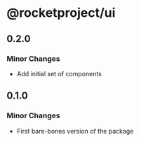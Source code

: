 # @rocketproject/ui

## 0.2.0

### Minor Changes

- Add initial set of components

## 0.1.0

### Minor Changes

- First bare-bones version of the package
